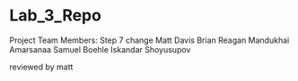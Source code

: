 # Lab_3_Repo
Project Team Members:
Step 7 change
Matt Davis
Brian Reagan
Mandukhai Amarsanaa
Samuel Boehle
Iskandar Shoyusupov

reviewed by matt
